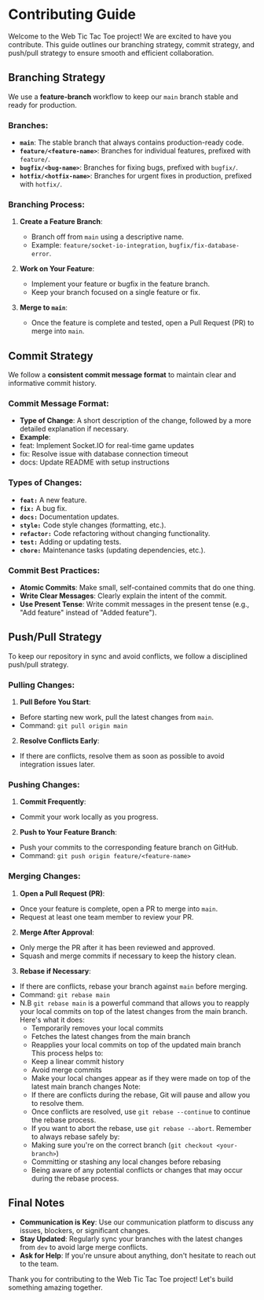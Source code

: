 # Contributing Guide

Welcome to the Web Tic Tac Toe project! We are excited to have you contribute. This guide outlines our branching strategy, commit strategy, and push/pull strategy to ensure smooth and efficient collaboration.

## Branching Strategy

We use a **feature-branch** workflow to keep our `main` branch stable and ready for production.

### **Branches:**
- **`main`**: The stable branch that always contains production-ready code.
- **`feature/<feature-name>`**: Branches for individual features, prefixed with `feature/`.
- **`bugfix/<bug-name>`**: Branches for fixing bugs, prefixed with `bugfix/`.
- **`hotfix/<hotfix-name>`**: Branches for urgent fixes in production, prefixed with `hotfix/`.

### **Branching Process:**
1. **Create a Feature Branch**: 
   - Branch off from `main` using a descriptive name.
   - Example: `feature/socket-io-integration`, `bugfix/fix-database-error`.

2. **Work on Your Feature**:
   - Implement your feature or bugfix in the feature branch.
   - Keep your branch focused on a single feature or fix.

3. **Merge to `main`**:
   - Once the feature is complete and tested, open a Pull Request (PR) to merge into `main`.


## Commit Strategy

We follow a **consistent commit message format** to maintain clear and informative commit history.

### **Commit Message Format:**
- **Type of Change**: A short description of the change, followed by a more detailed explanation if necessary.
- **Example**:
- feat: Implement Socket.IO for real-time game updates
- fix: Resolve issue with database connection timeout
- docs: Update README with setup instructions

### **Types of Changes:**
- **`feat:`** A new feature.
- **`fix:`** A bug fix.
- **`docs:`** Documentation updates.
- **`style:`** Code style changes (formatting, etc.).
- **`refactor:`** Code refactoring without changing functionality.
- **`test:`** Adding or updating tests.
- **`chore:`** Maintenance tasks (updating dependencies, etc.).

### **Commit Best Practices:**
- **Atomic Commits**: Make small, self-contained commits that do one thing.
- **Write Clear Messages**: Clearly explain the intent of the commit.
- **Use Present Tense**: Write commit messages in the present tense (e.g., "Add feature" instead of "Added feature").

## Push/Pull Strategy

To keep our repository in sync and avoid conflicts, we follow a disciplined push/pull strategy.

### **Pulling Changes:**
1. **Pull Before You Start**:
 - Before starting new work, pull the latest changes from `main`.
 - Command: `git pull origin main`

2. **Resolve Conflicts Early**:
 - If there are conflicts, resolve them as soon as possible to avoid integration issues later.

### **Pushing Changes:**
1. **Commit Frequently**:
 - Commit your work locally as you progress.

2. **Push to Your Feature Branch**:
 - Push your commits to the corresponding feature branch on GitHub.
 - Command: `git push origin feature/<feature-name>`

### **Merging Changes:**
1. **Open a Pull Request (PR)**:
 - Once your feature is complete, open a PR to merge into `main`.
 - Request at least one team member to review your PR.

2. **Merge After Approval**:
 - Only merge the PR after it has been reviewed and approved.
 - Squash and merge commits if necessary to keep the history clean.

3. **Rebase if Necessary**:
 - If there are conflicts, rebase your branch against `main` before merging.
 - Command: `git rebase main`
 - 
   N.B
   `git rebase main` is a powerful command that allows you to reapply your local commits on top of the latest changes from the main branch. Here's what it does:
   - Temporarily removes your local commits
   - Fetches the latest changes from the main branch
   - Reapplies your local commits on top of the updated main branch
   This process helps to:
   - Keep a linear commit history
   - Avoid merge commits
   - Make your local changes appear as if they were made on top of the latest main branch changes
   Note:
   - If there are conflicts during the rebase, Git will pause and allow you to resolve them.
   - Once conflicts are resolved, use `git rebase --continue` to continue the rebase process.
   - If you want to abort the rebase, use `git rebase --abort`.
   Remember to always rebase safely by:
   - Making sure you're on the correct branch (`git checkout <your-branch>`)
   - Committing or stashing any local changes before rebasing
   - Being aware of any potential conflicts or changes that may occur during the rebase process.

## Final Notes

- **Communication is Key**: Use our communication platform to discuss any issues, blockers, or significant changes.
- **Stay Updated**: Regularly sync your branches with the latest changes from `dev` to avoid large merge conflicts.
- **Ask for Help**: If you're unsure about anything, don't hesitate to reach out to the team.

Thank you for contributing to the Web Tic Tac Toe project! Let's build something amazing together.
